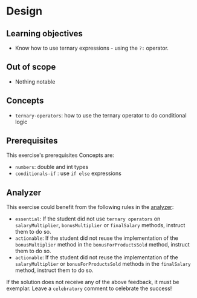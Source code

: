 # Design

## Learning objectives

- Know how to use ternary expressions - using the `?:` operator.

## Out of scope

- Nothing notable

## Concepts

- `ternary-operators`: how to use the ternary operator to do conditional logic

## Prerequisites

This exercise's prerequisites Concepts are:

- `numbers`: double and int types
- `conditionals-if` : use `if else` expressions

## Analyzer

This exercise could benefit from the following rules in the [analyzer]:

- `essential`: If the student did not use `ternary operators` on `salaryMultiplier`, `bonusMultiplier` or `finalSalary` methods, instruct them to do so.
- `actionable`: If the student did not reuse the implementation of the `bonusMultiplier` method in the `bonusForProductsSold` method, instruct them to do so.
- `actionable`: If the student did not reuse the implementation of the `salaryMultiplier` or `bonusForProductsSold` methods in the `finalSalary` method, instruct them to do so.

If the solution does not receive any of the above feedback, it must be exemplar.
Leave a `celebratory` comment to celebrate the success!

[analyzer]: https://github.com/exercism/java-analyzer
